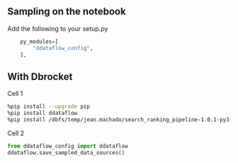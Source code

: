 ## Sampling on the notebook

Add the following to your setup.py

```py
    py_modules=[
        "ddataflow_config",
    ],
```

## With Dbrocket

Cell 1

```sh
%pip install --upgrade pip 
%pip install ddataflow
%pip install /dbfs/temp/jean.machado/search_ranking_pipeline-1.0.1-py3-none-any.whl --force-reinstall`
```

Cell 2

```py
from ddataflow_config import ddataflow
ddataflow.save_sampled_data_sources()
```
